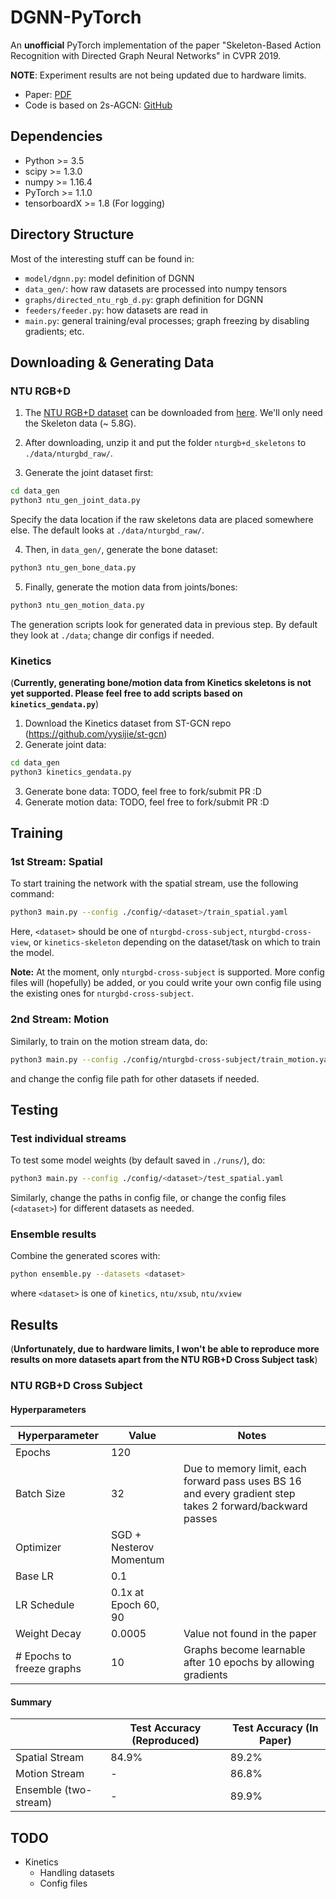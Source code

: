 # DGNN-PyTorch

An **unofficial** PyTorch implementation of the paper "Skeleton-Based Action Recognition with Directed Graph Neural Networks" in CVPR 2019.

**NOTE**: Experiment results are not being updated due to hardware limits.

- Paper: [PDF](http://openaccess.thecvf.com/content_CVPR_2019/papers/Shi_Skeleton-Based_Action_Recognition_With_Directed_Graph_Neural_Networks_CVPR_2019_paper.pdf)
- Code is based on 2s-AGCN: [GitHub](https://github.com/lshiwjx/2s-AGCN)

## Dependencies

- Python >= 3.5
- scipy >= 1.3.0
- numpy >= 1.16.4
- PyTorch >= 1.1.0
- tensorboardX >= 1.8   (For logging)

## Directory Structure

Most of the interesting stuff can be found in:
- `model/dgnn.py`: model definition of DGNN
- `data_gen/`: how raw datasets are processed into numpy tensors
- `graphs/directed_ntu_rgb_d.py`: graph definition for DGNN
- `feeders/feeder.py`: how datasets are read in
- `main.py`: general training/eval processes; graph freezing by disabling gradients; etc.

## Downloading & Generating Data

### NTU RGB+D

1. The [NTU RGB+D dataset](https://www.cv-foundation.org/openaccess/content_cvpr_2016/papers/Shahroudy_NTU_RGBD_A_CVPR_2016_paper.pdf) can be downloaded from [here](http://rose1.ntu.edu.sg/Datasets/actionRecognition.asp). We'll only need the Skeleton data (~ 5.8G).

2. After downloading, unzip it and put the folder `nturgb+d_skeletons` to `./data/nturgbd_raw/`.

3. Generate the joint dataset first:

```bash
cd data_gen
python3 ntu_gen_joint_data.py
```

Specify the data location if the raw skeletons data are placed somewhere else. The default looks at `./data/nturgbd_raw/`.

4. Then, in `data_gen/`, generate the bone dataset:

```bash
python3 ntu_gen_bone_data.py
```

5. Finally, generate the motion data from joints/bones:

```bash
python3 ntu_gen_motion_data.py
```

The generation scripts look for generated data in previous step. By default they look at `./data`; change dir configs if needed.

### Kinetics

(**Currently, generating bone/motion data from Kinetics skeletons is not yet supported. Please feel free to add scripts based on `kinetics_gendata.py`**)

1. Download the Kinetics dataset from ST-GCN repo (https://github.com/yysijie/st-gcn)
2. Generate joint data:

```bash
cd data_gen
python3 kinetics_gendata.py
```

3. Generate bone data: TODO, feel free to fork/submit PR :D
4. Generate motion data: TODO, feel free to fork/submit PR :D


## Training

### 1st Stream: Spatial

To start training the network with the spatial stream, use the following command:

```bash
python3 main.py --config ./config/<dataset>/train_spatial.yaml
```

Here, `<dataset>` should be one of `nturgbd-cross-subject`, `nturgbd-cross-view`, or `kinetics-skeleton` depending on the dataset/task on which to train the model.

**Note:** At the moment, only `nturgbd-cross-subject` is supported. More config files will (hopefully) be added, or you could write your own config file using the existing ones for `nturgbd-cross-subject`.

### 2nd Stream: Motion

Similarly, to train on the motion stream data, do:

```bash
python3 main.py --config ./config/nturgbd-cross-subject/train_motion.yaml
```

and change the config file path for other datasets if needed.

## Testing

### Test individual streams

To test some model weights (by default saved in `./runs/`), do:

```bash
python3 main.py --config ./config/<dataset>/test_spatial.yaml
```

Similarly, change the paths in config file, or change the config files (`<dataset>`) for different datasets as needed.

### Ensemble results

Combine the generated scores with:

```bash
python ensemble.py --datasets <dataset>
```

where `<dataset>` is one of `kinetics`, `ntu/xsub`, `ntu/xview`

## Results

(**Unfortunately, due to hardware limits, I won't be able to reproduce more results on more datasets apart from the NTU RGB+D Cross Subject task**)

### NTU RGB+D Cross Subject

#### Hyperparameters

| Hyperparameter | Value | Notes |
| --- | --- | --- |
| Epochs | 120 | |
| Batch Size | 32 | Due to memory limit, each forward pass uses BS 16 and every gradient step takes 2 forward/backward passes |
| Optimizer | SGD + Nesterov Momentum | |
| Base LR | 0.1 | |
| LR Schedule | 0.1x at Epoch 60, 90 | |
| Weight Decay | 0.0005 | Value not found in the paper |
| # Epochs to freeze graphs | 10 | Graphs become learnable after 10 epochs by allowing gradients |

#### Summary

| | Test Accuracy (Reproduced) | Test Accuracy (In Paper)
| --- | --- | --- |
| Spatial Stream | 84.9% | 89.2% |
| Motion Stream | - | 86.8% |
| Ensemble (two-stream) | - | 89.9% |

## TODO

- Kinetics
    - Handling datasets
    - Config files
